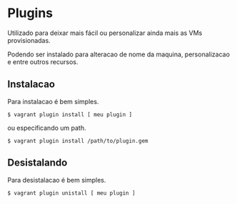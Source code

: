 # Plugins

Utilizado para deixar mais fácil ou personalizar ainda mais as VMs provisionadas.

Podendo ser instalado para alteracao de nome da maquina, personalizacao e entre outros recursos.

## Instalacao 

Para instalacao é bem simples.

```
$ vagrant plugin install [ meu plugin ]
```

ou especificando um path.

```
$ vagrant plugin install /path/to/plugin.gem
```

## Desistalando

Para desistalacao é bem simples.

```
$ vagrant plugin unistall [ meu plugin ]
```

